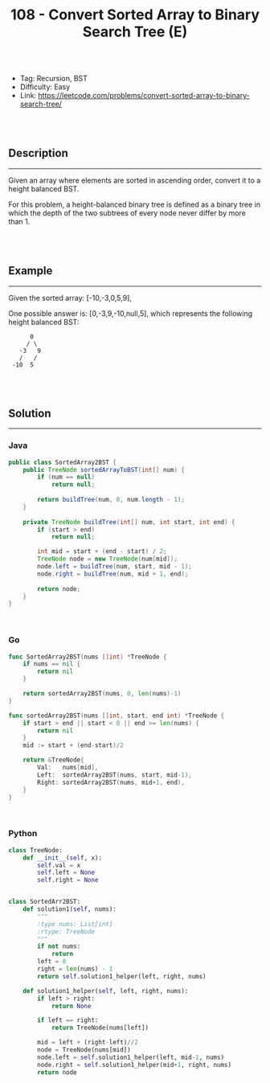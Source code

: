 # <center>108 - Convert Sorted Array to Binary Search Tree (E)</center> 



<br></br>

* Tag: Recursion, BST
* Difficulty: Easy
* Link: https://leetcode.com/problems/convert-sorted-array-to-binary-search-tree/

<br></br>



## Description
----
Given an array where elements are sorted in ascending order, convert it to a height balanced BST.

For this problem, a height-balanced binary tree is defined as a binary tree in which the depth of the two subtrees of every node never differ by more than 1.

<br></br>



## Example
----
Given the sorted array: [-10,-3,0,5,9],

One possible answer is: [0,-3,9,-10,null,5], which represents the following height balanced BST:
```
      0
     / \
   -3   9
   /   /
 -10  5
```

<br></br>



## Solution
----
### Java
```java
public class SortedArray2BST {
	public TreeNode sortedArrayToBST(int[] num) {
        if (num == null)
            return null;
        
        return buildTree(num, 0, num.length - 1);
    }
    
    private TreeNode buildTree(int[] num, int start, int end) {
        if (start > end)
            return null;

        int mid = start + (end - start) / 2;
        TreeNode node = new TreeNode(num[mid]);
        node.left = buildTree(num, start, mid - 1);
        node.right = buildTree(num, mid + 1, end);
        
        return node;
    }
}
```

<br>


### Go
```go
func SortedArray2BST(nums []int) *TreeNode {
	if nums == nil {
		return nil
	}

	return sortedArray2BST(nums, 0, len(nums)-1)
}

func sortedArray2BST(nums []int, start, end int) *TreeNode {
	if start > end || start < 0 || end >= len(nums) {
		return nil
	}
	mid := start + (end-start)/2

	return &TreeNode{
		Val:   nums[mid],
		Left:  sortedArray2BST(nums, start, mid-1),
		Right: sortedArray2BST(nums, mid+1, end),
	}
}
```

<br>


### Python
```python
class TreeNode:
    def __init__(self, x):
        self.val = x
        self.left = None
        self.right = None


class SortedArr2BST:
    def solution1(self, nums):
        """
        :type nums: List[int]
        :rtype: TreeNode
        """
        if not nums:
            return
        left = 0
        right = len(nums) - 1
        return self.solution1_helper(left, right, nums)

    def solution1_helper(self, left, right, nums):
        if left > right:
            return None

        if left == right:
            return TreeNode(nums[left])

        mid = left + (right-left)//2
        node = TreeNode(nums[mid])
        node.left = self.solution1_helper(left, mid-1, nums)
        node.right = self.solution1_helper(mid+1, right, nums)
        return node
```
